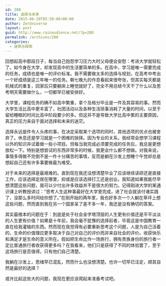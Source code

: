 ```yaml
---
id: 280
title: 选择与未来
date: 2015-06-28T05:59:06+00:00
author: ZerUniverse
layout: post
guid: http://www.rainaudience.net/?p=280
permalink: /archives/280
categories:
  - 迷惘与探索
---
```

回想起高中那段日子，每当自己抱怨学习压力大时父母便会安慰：考进大学就轻松了。如今身在大学，却发现高中的生活要简单的多。在高中，学习是唯一需要完成的任务，成绩也是唯一的评价标准。我不需要做太多的选择与规划，在高考中考出一个好成绩是这三年唯一的任务。朝七晚九的作息看起来很夸张，但其实每天都是机械式的重复，回家后只要躺床上睡觉就好了，完全不用总结今天干了什么以及思考明天需要做什么，一切都早已被安排好。

大学里，课程任务的确不如高中繁重，拿个及格分毕业是一件及其容易的事。然而大学生活比高中更丰富了，社团活动以及各种生活琐事消耗了大量的时间，以至于留给睡眠的时间比高中阶段要少的多。但这并不是导致大学比高中累的主要原因，真正的压力来自于面对选择和未来的迷茫。

选择永远是件令人头疼的事，在决定采取某个选项的同时，其他选项的优点也被舍弃了。休息还是学习就是一个困难的抉择。因为专业的关系，我经常会想学习课程以外的知识并试着做一些小项目。但每当我完成必须要完成的任务后，我总是更想放松一下。特别是想尝试的东西非常多的时候，我更会什么都不想做。对我来说，事情多得做不完倒不是一件十分痛苦的事情，反而是躺在沙发上想睡个午觉却总是想起自己还有许多事要做最为难受。

对于未来的选择是最艰难的。直到现在我还没想清楚毕业了应该继续读研还是直接工作，应该选择定居在哪里，抑或是应该选择打工还是创业。我知道如果我能尽早想清楚这些问题，我可以少付出许多效益并不是很大的努力。记得刚进大学的某通识课上听教授讲过：“思考人生这种事最好在大学里完成，进了社会就该付诸实践了，没那么多时间给你想了。”在刚开始的两年里，我也好多次一个人躺在草坪上想这些问题，然而直到我在另一个国家呆了差不多一年，我还是没有确切的答案。

其实最根本的问题在于：到底是处于社会金字塔顶层的人生更有价值还是平平淡淡的人生更有价值？如果是十年前，我会毫不犹豫的选择前者，毕竟这是中国教育一直在给我灌输的东西。然而现在我觉得有必要重新思考这个问题，人是为自己活着的，生命的价值理应更多取决于自己对自己的评价而非来自社会的评价。收获快乐和满足才是生命的意义所在。假如把生命比作一场旅行，拥有贵族身份的旅行者一定比普通旅行者收获得更多吗？在我看来，他们只是获得了不同的体验罢了，至于这场旅行是否值得，只有他们自己清楚。

我躺在沙发上，思绪早已混乱，然而什么也没想清楚。也许一切早已注定，顺其自然是最好的选择？

或许比起这些大的问题，我现在更应该爬起来准备考试吧。